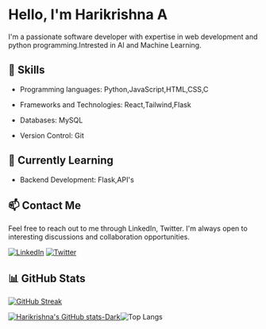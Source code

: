 
# Hello, I'm Harikrishna A

I'm a passionate software developer with expertise in web development and python programming.Intrested in AI and Machine Learning.

## 🚀 Skills

- Programming languages:
    Python,JavaScript,HTML,CSS,C

- Frameworks and Technologies:
    React,Tailwind,Flask

- Databases:
    MySQL

- Version Control:
    Git

## 🌱 Currently Learning

- Backend Development: Flask,API's

## 📫 Contact Me

Feel free to reach out to me through LinkedIn, Twitter. I'm always open to interesting discussions and collaboration opportunities.

[![LinkedIn](https://img.shields.io/badge/-LinkedIn-blue?style=flat-square&logo=linkedin&logoColor=white)](https://www.linkedin.com/in/harikrishna-a-) [![Twitter](https://img.shields.io/badge/-Twitter-blue?style=flat-square&logo=twitter&logoColor=white)](https://twitter.com/Harikri36485230)

## 📊 GitHub Stats
[![GitHub Streak](https://streak-stats.demolab.com?user=GLITCH-hash01&theme=dark&hide_border=true)](https://git.io/streak-stats)

[![Harikrishna's GitHub stats-Dark](https://github-readme-stats.vercel.app/api?username=GLITCH-hash01&show_icons=true&hide_border=true&rank_icon=github&theme=dark#gh-dark-mode-only)](https://github.com/anuraghazra/github-readme-stats#gh-dark-mode-only)![Top Langs](https://github-readme-stats.vercel.app/api/top-langs/?username=GLITCH-hash01&layout=compact&theme=dark&hide_border=true)